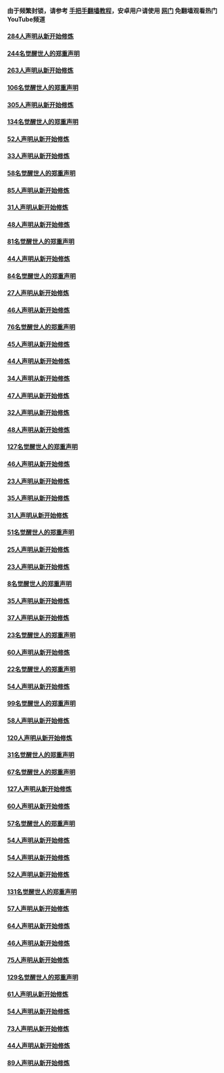 #### 由于频繁封锁，请参考 [手把手翻墙教程](https://github.com/gfw-breaker/guides/wiki/)，安卓用户请使用 [网门](https://github.com/gfw-breaker/nogfw/blob/master/dl.md?t=03292101) 免翻墙观看热门YouTube频道 

#### [284人声明从新开始修炼](../pages/91/422707.md?t=03292101) 

#### [244名觉醒世人的郑重声明](../pages/91/422706.md?t=03292101) 

#### [263人声明从新开始修炼](../pages/91/422553.md?t=03292101) 

#### [106名觉醒世人的郑重声明](../pages/91/422552.md?t=03292101) 

#### [305人声明从新开始修炼](../pages/91/422153.md?t=03292101) 

#### [134名觉醒世人的郑重声明](../pages/91/422152.md?t=03292101) 

#### [52人声明从新开始修炼](../pages/91/421846.md?t=03292101) 

#### [33人声明从新开始修炼](../pages/91/421804.md?t=03292101) 

#### [58名觉醒世人的郑重声明](../pages/91/421845.md?t=03292101) 

#### [85人声明从新开始修炼](../pages/91/421769.md?t=03292101) 

#### [31人声明从新开始修炼](../pages/91/421763.md?t=03292101) 

#### [48人声明从新开始修炼](../pages/91/421605.md?t=03292101) 

#### [81名觉醒世人的郑重声明](../pages/91/421656.md?t=03292101) 

#### [44人声明从新开始修炼](../pages/91/421544.md?t=03292101) 

#### [84名觉醒世人的郑重声明](../pages/91/421543.md?t=03292101) 

#### [27人声明从新开始修炼](../pages/91/421465.md?t=03292101) 

#### [46人声明从新开始修炼](../pages/91/421454.md?t=03292101) 

#### [76名觉醒世人的郑重声明](../pages/91/421453.md?t=03292101) 

#### [45人声明从新开始修炼](../pages/91/421452.md?t=03292101) 

#### [44人声明从新开始修炼](../pages/91/421422.md?t=03292101) 

#### [34人声明从新开始修炼](../pages/91/421322.md?t=03292101) 

#### [47人声明从新开始修炼](../pages/91/421264.md?t=03292101) 

#### [32人声明从新开始修炼](../pages/91/421225.md?t=03292101) 

#### [48人声明从新开始修炼](../pages/91/421202.md?t=03292101) 

#### [127名觉醒世人的郑重声明](../pages/91/421224.md?t=03292101) 

#### [46人声明从新开始修炼](../pages/91/421203.md?t=03292101) 

#### [23人声明从新开始修炼](../pages/91/421138.md?t=03292101) 

#### [35人声明从新开始修炼](../pages/91/421122.md?t=03292101) 

#### [31人声明从新开始修炼](../pages/91/421081.md?t=03292101) 

#### [51名觉醒世人的郑重声明](../pages/91/421080.md?t=03292101) 

#### [25人声明从新开始修炼](../pages/91/421020.md?t=03292101) 

#### [23人声明从新开始修炼](../pages/91/420884.md?t=03292101) 

#### [8名觉醒世人的郑重声明](../pages/91/420883.md?t=03292101) 

#### [35人声明从新开始修炼](../pages/91/420809.md?t=03292101) 

#### [37人声明从新开始修炼](../pages/91/420766.md?t=03292101) 

#### [23名觉醒世人的郑重声明](../pages/91/420765.md?t=03292101) 

#### [60人声明从新开始修炼](../pages/91/420727.md?t=03292101) 

#### [22名觉醒世人的郑重声明](../pages/91/420726.md?t=03292101) 

#### [54人声明从新开始修炼](../pages/91/420529.md?t=03292101) 

#### [99名觉醒世人的郑重声明](../pages/91/420528.md?t=03292101) 

#### [58人声明从新开始修炼](../pages/91/420198.md?t=03292101) 

#### [120人声明从新开始修炼](../pages/91/420141.md?t=03292101) 

#### [31名觉醒世人的郑重声明](../pages/91/420197.md?t=03292101) 

#### [67名觉醒世人的郑重声明](../pages/91/420140.md?t=03292101) 

#### [127人声明从新开始修炼](../pages/91/420082.md?t=03292101) 

#### [60人声明从新开始修炼](../pages/91/420081.md?t=03292101) 

#### [57名觉醒世人的郑重声明](../pages/91/420080.md?t=03292101) 

#### [54人声明从新开始修炼](../pages/91/419533.md?t=03292101) 

#### [54人声明从新开始修炼](../pages/91/419532.md?t=03292101) 

#### [52人声明从新开始修炼](../pages/91/419531.md?t=03292101) 

#### [131名觉醒世人的郑重声明](../pages/91/419530.md?t=03292101) 

#### [57人声明从新开始修炼](../pages/91/419430.md?t=03292101) 

#### [64人声明从新开始修炼](../pages/91/419429.md?t=03292101) 

#### [46人声明从新开始修炼](../pages/91/419428.md?t=03292101) 

#### [75人声明从新开始修炼](../pages/91/419427.md?t=03292101) 

#### [129名觉醒世人的郑重声明](../pages/91/419426.md?t=03292101) 

#### [61人声明从新开始修炼](../pages/91/419198.md?t=03292101) 

#### [54人声明从新开始修炼](../pages/91/419197.md?t=03292101) 

#### [73人声明从新开始修炼](../pages/91/419196.md?t=03292101) 

#### [44人声明从新开始修炼](../pages/91/419075.md?t=03292101) 

#### [89人声明从新开始修炼](../pages/91/419074.md?t=03292101) 

